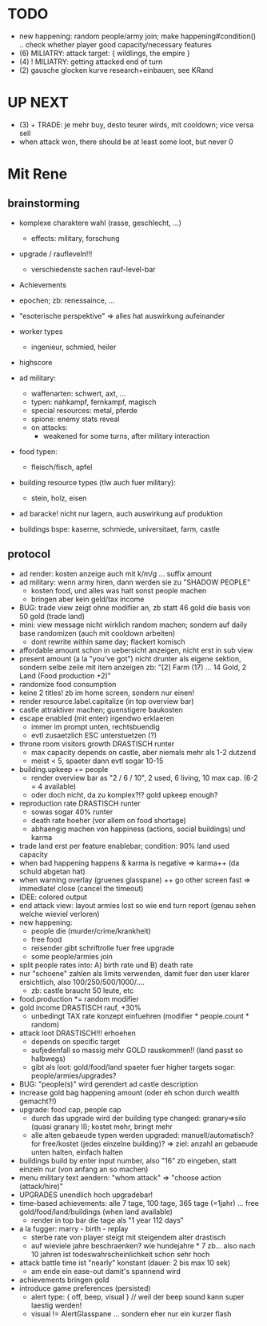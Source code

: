 
# TODO

* new happening: random people/army join; make happening#condition() .. check whether player good capacity/necessary features
* (6) MILIATRY: attack target: { wildlings, the empire }
* (4) ! MILIATRY: getting attacked end of turn
* (2) gausche glocken kurve research+einbauen, see KRand

# UP NEXT

* (3) + TRADE: je mehr buy, desto teurer wirds, mit cooldown; vice versa sell
* when attack won, there should be at least some loot, but never 0

# Mit Rene

## brainstorming

* komplexe charaktere wahl (rasse, geschlecht, ...)
    - effects: military, forschung
* upgrade / raufleveln!!!
    - verschiedenste sachen rauf-level-bar
* Achievements
* epochen; zb: renessaince, ...
* "esoterische perspektive" => alles hat auswirkung aufeinander
* worker types
    - ingenieur, schmied, heiler
* highscore

* ad military:
    - waffenarten: schwert, axt, ...
    - typen: nahkampf, fernkampf, magisch
    - special resources: metal, pferde
    - spione: enemy stats reveal
    - on attacks:
        * weakened for some turns, after military interaction
* food typen:
    - fleisch/fisch, apfel
* building resource types (tlw auch fuer military):
    - stein, holz, eisen
* ad baracke! nicht nur lagern, auch auswirkung auf produktion
* buildings bspe: kaserne, schmiede, universitaet, farm, castle


## protocol

* ad render: kosten anzeige auch mit k/m/g ... suffix amount
* ad military: wenn army hiren, dann werden sie zu "SHADOW PEOPLE"
    - kosten food, und alles was halt sonst people machen
    - bringen aber kein geld/tax income
* BUG: trade view zeigt ohne modifier an, zb statt 46 gold die basis von 50 gold (trade land)
* mini: view message nicht wirklich random machen; sondern auf daily base randomizen (auch mit cooldown arbeiten)
    - dont rewrite within same day; flackert komisch
* affordable amount schon in uebersicht anzeigen, nicht erst in sub view
* present amount (a la "you've got") nicht drunter als eigene sektion, sondern selbe zeile mit item anzeigen
    zb: "[2] Farm (17) ... 14 Gold, 2 Land (Food production +2)"
* randomize food consumption
* keine 2 titles! zb im home screen, sondern nur einen!
* render resource.label.capitalize (in top overview bar)
* castle attraktiver machen; guenstigere baukosten
* escape enabled (mit enter) irgendwo erklaeren
    - immer im prompt unten, rechtsbuendig
    - evtl zusaetzlich ESC unterstuetzen (?)
* throne room visitors growth DRASTISCH runter
    - max capacity depends on castle, aber niemals mehr als 1-2 dutzend
    - meist < 5, spaeter dann evtl sogar 10-15
* building.upkeep += people
    - render overview bar as "2 / 6 / 10", 2 used, 6 living, 10 max cap. (6-2 = 4 available)
    - oder doch nicht, da zu komplex?!? gold upkeep enough?
* reproduction rate DRASTISCH runter
    - sowas sogar 40% runter
    * death rate hoeher (vor allem on food shortage)
    * abhaengig machen von happiness (actions, social buildings) und karma
* trade land erst per feature enablebar; condition: 90% land used capacity
* when bad happening happens & karma is negative => karma++ (da schuld abgetan hat)
* when warning overlay (gruenes glasspane) ++ go other screen fast => immediate! close (cancel the timeout)
* IDEE: colored output
* end attack view: layout armies lost so wie end turn report (genau sehen welche wieviel verloren)
* new happening:
    - people die (murder/crime/krankheit)
    - free food
    - reisender gibt schriftrolle fuer free upgrade
    - some people/armies join
* split people rates into: A) birth rate und B) death rate
* nur "schoene" zahlen als limits verwenden, damit fuer den user klarer ersichtlich, also 100/250/500/1000/....
    - zb: castle braucht 50 leute, etc
* food.production *= random modifier
* gold income DRASTISCH rauf, +30%
    - unbedingt TAX rate konzept einfuehren (modifier * people.count * random)
* attack loot DRASTISCH!!! erhoehen
    - depends on specific target
    - aufjedenfall so massig mehr GOLD rauskommen!! (land passt so halbwegs)
    - gibt als loot: gold/food/land spaeter fuer higher targets sogar: people/armies/upgrades?
* BUG: "people(s)" wird gerendert ad castle description
* increase gold bag happening amount (oder eh schon durch wealth gemacht?!)
* upgrade: food cap, people cap
    - durch das upgrade wird der building type changed: granary=>silo (quasi granary II); kostet mehr, bringt mehr
    - alle alten gebaeude typen werden upgraded: manuell/automatisch? for free/kostet (jedes einzelne building)?
    => ziel: anzahl an gebaeude unten halten, einfach halten
* buildings build by enter input number, also "16" zb eingeben, statt einzeln nur (von anfang an so machen)
* menu military text aendern: "whom attack" => "choose action (attack/hire)"
* UPGRADES unendlich hoch upgradebar!
* time-based achievements: alle 7 tage, 100 tage, 365 tage (=1jahr) ... free gold/food/land/buildings (when land available)
    - render in top bar die tage als "1 year 112 days"
* a la fugger: marry - birth - replay
    - sterbe rate von player steigt mit steigendem alter drastisch
    - auf wieviele jahre beschraenken? wie hundejahre * 7 zb... also nach 10 jahren ist todeswahrscheinlichkeit schon sehr hoch
* attack battle time ist "nearly" konstant (dauer: 2 bis max 10 sek)
    - am ende ein ease-out damit's spannend wird
* achievements bringen gold
* introduce game preferences (persisted)
    - alert type: { off, beep, visual } // weil der beep sound kann super laestig werden!
    - visual != AlertGlasspane ... sondern eher nur ein kurzer flash
